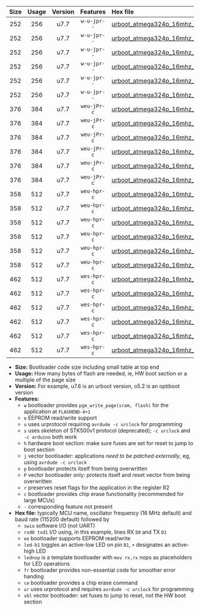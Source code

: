 |Size|Usage|Version|Features|Hex file|
|:-:|:-:|:-:|:-:|:--|
|252|256|u7.7|`w-u-jpr--`|[urboot_atmega324p_16mhz_230400bps_swio_rxd0_txd1_led+b0_ur_vbl.hex](https://raw.githubusercontent.com/stefanrueger/urboot.hex/main/mcus/atmega324p/fcpu_16mhz/230400_bps/urboot_atmega324p_16mhz_230400bps_swio_rxd0_txd1_led+b0_ur_vbl.hex)|
|252|256|u7.7|`w-u-jpr--`|[urboot_atmega324p_16mhz_230400bps_swio_rxd0_txd1_led+b7_ur_vbl.hex](https://raw.githubusercontent.com/stefanrueger/urboot.hex/main/mcus/atmega324p/fcpu_16mhz/230400_bps/urboot_atmega324p_16mhz_230400bps_swio_rxd0_txd1_led+b7_ur_vbl.hex)|
|252|256|u7.7|`w-u-jpr--`|[urboot_atmega324p_16mhz_230400bps_swio_rxd0_txd1_lednop_ur_vbl.hex](https://raw.githubusercontent.com/stefanrueger/urboot.hex/main/mcus/atmega324p/fcpu_16mhz/230400_bps/urboot_atmega324p_16mhz_230400bps_swio_rxd0_txd1_lednop_ur_vbl.hex)|
|252|256|u7.7|`w-u-jpr--`|[urboot_atmega324p_16mhz_230400bps_swio_rxd2_txd3_led+b0_ur_vbl.hex](https://raw.githubusercontent.com/stefanrueger/urboot.hex/main/mcus/atmega324p/fcpu_16mhz/230400_bps/urboot_atmega324p_16mhz_230400bps_swio_rxd2_txd3_led+b0_ur_vbl.hex)|
|252|256|u7.7|`w-u-jpr--`|[urboot_atmega324p_16mhz_230400bps_swio_rxd2_txd3_led+b7_ur_vbl.hex](https://raw.githubusercontent.com/stefanrueger/urboot.hex/main/mcus/atmega324p/fcpu_16mhz/230400_bps/urboot_atmega324p_16mhz_230400bps_swio_rxd2_txd3_led+b7_ur_vbl.hex)|
|252|256|u7.7|`w-u-jpr--`|[urboot_atmega324p_16mhz_230400bps_swio_rxd2_txd3_lednop_ur_vbl.hex](https://raw.githubusercontent.com/stefanrueger/urboot.hex/main/mcus/atmega324p/fcpu_16mhz/230400_bps/urboot_atmega324p_16mhz_230400bps_swio_rxd2_txd3_lednop_ur_vbl.hex)|
|376|384|u7.7|`weu-jPr-c`|[urboot_atmega324p_16mhz_230400bps_swio_rxd0_txd1_ee_led+b0_fr_ce_ur_vbl.hex](https://raw.githubusercontent.com/stefanrueger/urboot.hex/main/mcus/atmega324p/fcpu_16mhz/230400_bps/urboot_atmega324p_16mhz_230400bps_swio_rxd0_txd1_ee_led+b0_fr_ce_ur_vbl.hex)|
|376|384|u7.7|`weu-jPr-c`|[urboot_atmega324p_16mhz_230400bps_swio_rxd0_txd1_ee_led+b7_fr_ce_ur_vbl.hex](https://raw.githubusercontent.com/stefanrueger/urboot.hex/main/mcus/atmega324p/fcpu_16mhz/230400_bps/urboot_atmega324p_16mhz_230400bps_swio_rxd0_txd1_ee_led+b7_fr_ce_ur_vbl.hex)|
|376|384|u7.7|`weu-jPr-c`|[urboot_atmega324p_16mhz_230400bps_swio_rxd0_txd1_ee_lednop_fr_ce_ur_vbl.hex](https://raw.githubusercontent.com/stefanrueger/urboot.hex/main/mcus/atmega324p/fcpu_16mhz/230400_bps/urboot_atmega324p_16mhz_230400bps_swio_rxd0_txd1_ee_lednop_fr_ce_ur_vbl.hex)|
|376|384|u7.7|`weu-jPr-c`|[urboot_atmega324p_16mhz_230400bps_swio_rxd2_txd3_ee_led+b0_fr_ce_ur_vbl.hex](https://raw.githubusercontent.com/stefanrueger/urboot.hex/main/mcus/atmega324p/fcpu_16mhz/230400_bps/urboot_atmega324p_16mhz_230400bps_swio_rxd2_txd3_ee_led+b0_fr_ce_ur_vbl.hex)|
|376|384|u7.7|`weu-jPr-c`|[urboot_atmega324p_16mhz_230400bps_swio_rxd2_txd3_ee_led+b7_fr_ce_ur_vbl.hex](https://raw.githubusercontent.com/stefanrueger/urboot.hex/main/mcus/atmega324p/fcpu_16mhz/230400_bps/urboot_atmega324p_16mhz_230400bps_swio_rxd2_txd3_ee_led+b7_fr_ce_ur_vbl.hex)|
|376|384|u7.7|`weu-jPr-c`|[urboot_atmega324p_16mhz_230400bps_swio_rxd2_txd3_ee_lednop_fr_ce_ur_vbl.hex](https://raw.githubusercontent.com/stefanrueger/urboot.hex/main/mcus/atmega324p/fcpu_16mhz/230400_bps/urboot_atmega324p_16mhz_230400bps_swio_rxd2_txd3_ee_lednop_fr_ce_ur_vbl.hex)|
|358|512|u7.7|`weu-hpr-c`|[urboot_atmega324p_16mhz_230400bps_swio_rxd0_txd1_ee_led+b0_fr_ce_ur.hex](https://raw.githubusercontent.com/stefanrueger/urboot.hex/main/mcus/atmega324p/fcpu_16mhz/230400_bps/urboot_atmega324p_16mhz_230400bps_swio_rxd0_txd1_ee_led+b0_fr_ce_ur.hex)|
|358|512|u7.7|`weu-hpr-c`|[urboot_atmega324p_16mhz_230400bps_swio_rxd0_txd1_ee_led+b7_fr_ce_ur.hex](https://raw.githubusercontent.com/stefanrueger/urboot.hex/main/mcus/atmega324p/fcpu_16mhz/230400_bps/urboot_atmega324p_16mhz_230400bps_swio_rxd0_txd1_ee_led+b7_fr_ce_ur.hex)|
|358|512|u7.7|`weu-hpr-c`|[urboot_atmega324p_16mhz_230400bps_swio_rxd0_txd1_ee_lednop_fr_ce_ur.hex](https://raw.githubusercontent.com/stefanrueger/urboot.hex/main/mcus/atmega324p/fcpu_16mhz/230400_bps/urboot_atmega324p_16mhz_230400bps_swio_rxd0_txd1_ee_lednop_fr_ce_ur.hex)|
|358|512|u7.7|`weu-hpr-c`|[urboot_atmega324p_16mhz_230400bps_swio_rxd2_txd3_ee_led+b0_fr_ce_ur.hex](https://raw.githubusercontent.com/stefanrueger/urboot.hex/main/mcus/atmega324p/fcpu_16mhz/230400_bps/urboot_atmega324p_16mhz_230400bps_swio_rxd2_txd3_ee_led+b0_fr_ce_ur.hex)|
|358|512|u7.7|`weu-hpr-c`|[urboot_atmega324p_16mhz_230400bps_swio_rxd2_txd3_ee_led+b7_fr_ce_ur.hex](https://raw.githubusercontent.com/stefanrueger/urboot.hex/main/mcus/atmega324p/fcpu_16mhz/230400_bps/urboot_atmega324p_16mhz_230400bps_swio_rxd2_txd3_ee_led+b7_fr_ce_ur.hex)|
|358|512|u7.7|`weu-hpr-c`|[urboot_atmega324p_16mhz_230400bps_swio_rxd2_txd3_ee_lednop_fr_ce_ur.hex](https://raw.githubusercontent.com/stefanrueger/urboot.hex/main/mcus/atmega324p/fcpu_16mhz/230400_bps/urboot_atmega324p_16mhz_230400bps_swio_rxd2_txd3_ee_lednop_fr_ce_ur.hex)|
|462|512|u7.7|`wes-hpr-c`|[urboot_atmega324p_16mhz_230400bps_swio_rxd0_txd1_ee_led+b0_fr_ce.hex](https://raw.githubusercontent.com/stefanrueger/urboot.hex/main/mcus/atmega324p/fcpu_16mhz/230400_bps/urboot_atmega324p_16mhz_230400bps_swio_rxd0_txd1_ee_led+b0_fr_ce.hex)|
|462|512|u7.7|`wes-hpr-c`|[urboot_atmega324p_16mhz_230400bps_swio_rxd0_txd1_ee_led+b7_fr_ce.hex](https://raw.githubusercontent.com/stefanrueger/urboot.hex/main/mcus/atmega324p/fcpu_16mhz/230400_bps/urboot_atmega324p_16mhz_230400bps_swio_rxd0_txd1_ee_led+b7_fr_ce.hex)|
|462|512|u7.7|`wes-hpr-c`|[urboot_atmega324p_16mhz_230400bps_swio_rxd0_txd1_ee_lednop_fr_ce.hex](https://raw.githubusercontent.com/stefanrueger/urboot.hex/main/mcus/atmega324p/fcpu_16mhz/230400_bps/urboot_atmega324p_16mhz_230400bps_swio_rxd0_txd1_ee_lednop_fr_ce.hex)|
|462|512|u7.7|`wes-hpr-c`|[urboot_atmega324p_16mhz_230400bps_swio_rxd2_txd3_ee_led+b0_fr_ce.hex](https://raw.githubusercontent.com/stefanrueger/urboot.hex/main/mcus/atmega324p/fcpu_16mhz/230400_bps/urboot_atmega324p_16mhz_230400bps_swio_rxd2_txd3_ee_led+b0_fr_ce.hex)|
|462|512|u7.7|`wes-hpr-c`|[urboot_atmega324p_16mhz_230400bps_swio_rxd2_txd3_ee_led+b7_fr_ce.hex](https://raw.githubusercontent.com/stefanrueger/urboot.hex/main/mcus/atmega324p/fcpu_16mhz/230400_bps/urboot_atmega324p_16mhz_230400bps_swio_rxd2_txd3_ee_led+b7_fr_ce.hex)|
|462|512|u7.7|`wes-hpr-c`|[urboot_atmega324p_16mhz_230400bps_swio_rxd2_txd3_ee_lednop_fr_ce.hex](https://raw.githubusercontent.com/stefanrueger/urboot.hex/main/mcus/atmega324p/fcpu_16mhz/230400_bps/urboot_atmega324p_16mhz_230400bps_swio_rxd2_txd3_ee_lednop_fr_ce.hex)|

- **Size:** Bootloader code size including small table at top end
- **Usage:** How many bytes of flash are needed, ie, HW boot section or a multiple of the page size
- **Version:** For example, u7.6 is an urboot version, o5.2 is an optiboot version
- **Features:**
  + `w` bootloader provides `pgm_write_page(sram, flash)` for the application at `FLASHEND-4+1`
  + `e` EEPROM read/write support
  + `u` uses urprotocol requiring `avrdude -c urclock` for programming
  + `s` uses skeleton of STK500v1 protocol (deprecated); `-c urclock` and `-c arduino` both work
  + `h` hardware boot section: make sure fuses are set for reset to jump to boot section
  + `j` vector bootloader: applications *need to be patched externally*, eg, using `avrdude -c urclock`
  + `p` bootloader protects itself from being overwritten
  + `P` vector bootloader only: protects itself and reset vector from being overwritten
  + `r` preserves reset flags for the application in the register R2
  + `c` bootloader provides chip erase functionality (recommended for large MCUs)
  + `-` corresponding feature not present
- **Hex file:** typically MCU name, oscillator frequency (16 MHz default) and baud rate (115200 default) followed by
  + `swio` software I/O (not UART)
  + `rxd0 txd1` I/O using, in this example, lines RX `D0` and TX `D1`
  + `ee` bootloader supports EEPROM read/write
  + `led-b1` toggles an active-low LED on pin `B1`, `+` designates an active-high LED
  + `lednop` is a template bootloader with `mov rx,rx` nops as placeholders for LED operations
  + `fr` bootloader provides non-essential code for smoother error handing
  + `ce` bootloader provides a chip erase command
  + `ur` uses urprotocol and requires `avrdude -c urclock` for programming
  + `vbl` vector bootloader: set fuses to jump to reset, not the HW boot section
